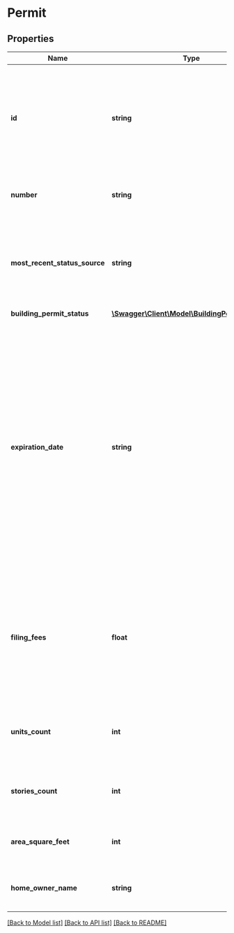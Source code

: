 # Permit

## Properties
Name | Type | Description | Notes
------------ | ------------- | ------------- | -------------
**id** | **string** | The unique proprietary identifier assigned to each Building Permit entity. The Property entity&#x27;s Building Permit entity matches are reconciled onto this identifier. | [optional] 
**number** | **string** | The official permit number as provided by the permit issuing agency. | [optional] 
**most_recent_status_source** | **string** | The most recent stage of the permit in the building and approval process, standardized. This is paired with Permit Effective Date. | [optional] 
**building_permit_status** | [**\Swagger\Client\Model\BuildingPermitStatus[]**](BuildingPermitStatus.md) |  | [optional] 
**expiration_date** | **string** | The permit&#x27;s expiration date which can be assigned upon permit issuance. Certain permits are issued/approved but given a time limit for completion, i.e. expiration of approval by the city or county to complete the work. This field reflects the date, if any, when approved permits must complete the work on the subject property. Null if not applicable to a specific permit.  Format: \&quot;YYYY-MM-DD\&quot; | [optional] 
**filing_fees** | **float** | The building permit fees paid to the presiding building permit authority. In absence of a declared job value, the fees are a reasonable, directional estimate to the size and scale of a project. | [optional] 
**units_count** | **int** | The description of the nature of work requiring the permit as specified by the project owner on the permit. | [optional] 
**stories_count** | **int** | The number of stories in the relevant structure as reported on the building permit. | [optional] 
**area_square_feet** | **int** | The estimated square feet of the project as reported on the building permit. | [optional] 
**home_owner_name** | **string** | The name of the home/property owner as specified on the building permit. | [optional] 

[[Back to Model list]](../../README.md#documentation-for-models) [[Back to API list]](../../README.md#documentation-for-api-endpoints) [[Back to README]](../../README.md)

